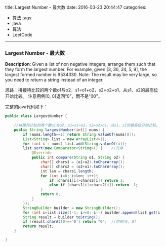 




title: Largest Number - 最大数
date: 2016-03-23 20:44:47
categories: 
- 算法
tags: 
- java
- 算法
- LeetCode
<!--updated: 2016-03-23 21:40:47-->
---

### Largest Number - 最大数
**Description**: Given a list of non negative integers, arrange them such that they form the largest number.
 For example, given [3, 30, 34, 5, 9], the largest formed number is 9534330.
 Note: The result may be very large, so you need to return a string instead of an integer.

思路：拼接待比较的两个数o1与o2，s1=o1+o2，s2=o2+o1，从s1、s2的最高位开始比较。
注意用例[0, 0]返回“0”，而不是“00”。

完整的java代码如下：

```java
public class LargestNumber {
    
    //拼接待比较的两个数o1与o2，s1=o1+o2，s2=o2+o1，从s1、s2的最高位开始比较。
    public String largestNumber(int[] nums) {
        if (nums.length==1) return String.valueOf(nums[0]);
        List<String> list = new ArrayList<>();
        for (int i : nums) list.add(String.valueOf(i));
        list.sort(new Comparator<String>() {    //升序
            @Override
            public int compare(String o1, String o2) {
                char[] chars1 = (o1+o2).toCharArray();
                char[] chars2 = (o2+o1).toCharArray();
                int len = chars1.length;
                for (int i=0; i<len; i++){
                    if (chars1[i]>chars2[i]) return 1;
                    else if (chars1[i]<chars2[i]) return -1;
                }
                return 0;
            }
        });
        StringBuilder builder = new StringBuilder();
        for (int i=list.size()-1; i>=0; i--) builder.append(list.get(i));   //降序
        String result = builder.toString();
        if (result.charAt(0)=='0') return "0";  //用例[0, 0]
        return result;
    }

}
```
